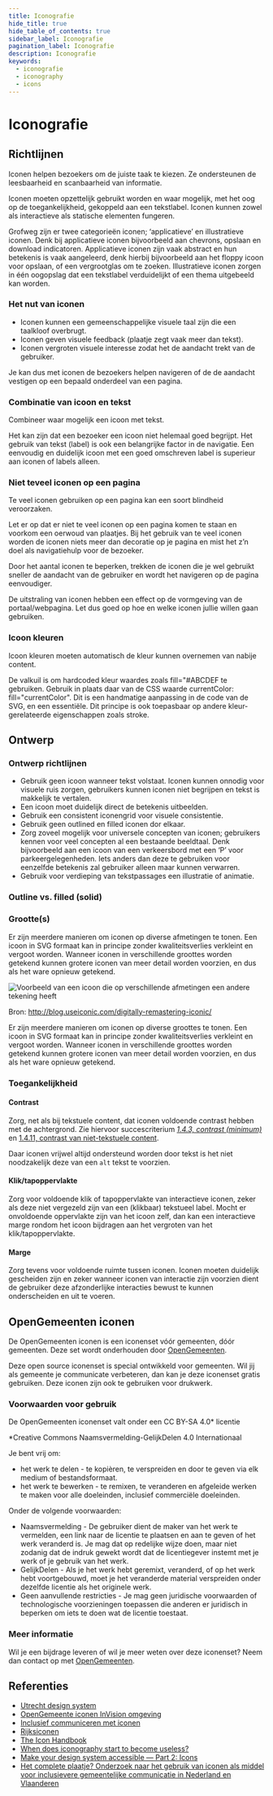 ```yaml
---
title: Iconografie
hide_title: true
hide_table_of_contents: true
sidebar_label: Iconografie
pagination_label: Iconografie
description: Iconografie
keywords:
  - iconografie
  - iconography
  - icons
---
```


# Iconografie

## Richtlijnen

Iconen helpen bezoekers om de juiste taak te kiezen. Ze ondersteunen de leesbaarheid en scanbaarheid van informatie.

Iconen moeten opzettelijk gebruikt worden en waar mogelijk, met het oog op de toegankelijkheid, gekoppeld aan een tekstlabel. Iconen kunnen zowel als interactieve als statische elementen fungeren.

Grofweg zijn er twee categorieën iconen; ‘applicatieve’ en illustratieve iconen. Denk bij applicatieve iconen bijvoorbeeld aan chevrons, opslaan en download indicatoren. Applicatieve iconen zijn vaak abstract en hun betekenis is vaak aangeleerd, denk hierbij bijvoorbeeld aan het floppy icoon voor opslaan, of een vergrootglas om te zoeken. Illustratieve iconen zorgen in één oogopslag dat een tekstlabel verduidelijkt of een thema uitgebeeld kan worden.

### Het nut van iconen

- Iconen kunnen een gemeenschappelijke visuele taal zijn die een taalkloof overbrugt.
- Iconen geven visuele feedback (plaatje zegt vaak meer dan tekst).
- Iconen vergroten visuele interesse zodat het de aandacht trekt van de gebruiker.

Je kan dus met iconen de bezoekers helpen navigeren of de de aandacht vestigen op een bepaald onderdeel van een pagina.
  
### Combinatie van icoon en tekst

Combineer waar mogelijk een icoon met tekst.
  
Het kan zijn dat een bezoeker een icoon niet helemaal goed begrijpt. Het gebruik van tekst (label) is ook een belangrijke factor in de navigatie. Een eenvoudig en duidelijk icoon met een goed omschreven label is superieur aan iconen of labels alleen.
  
### Niet teveel iconen op een pagina

Te veel iconen gebruiken op een pagina kan een soort blindheid veroorzaken.
  
Let er op dat er niet te veel iconen op een pagina komen te staan en voorkom een oerwoud van plaatjes. Bij het gebruik van te veel iconen worden de iconen niets meer dan decoratie op je pagina en mist het z’n doel als navigatiehulp voor de bezoeker.
  
Door het aantal iconen te beperken, trekken de iconen die je wel gebruikt sneller de aandacht van de gebruiker en wordt het navigeren op de pagina eenvoudiger.
  
De uitstraling van iconen hebben een effect op de vormgeving van de portaal/webpagina. Let dus goed op hoe en welke iconen jullie willen gaan gebruiken.

### Icoon kleuren

Icoon kleuren moeten automatisch de kleur kunnen overnemen van nabije content.
  
De valkuil is om hardcoded kleur waardes zoals fill="#ABCDEF te gebruiken. Gebruik in plaats daar van de CSS waarde currentColor: fill="currentColor". Dit is een handmatige aanpassing in de code van de SVG, en een essentiële. Dit principe is ook toepasbaar op andere kleur-gerelateerde eigenschappen zoals stroke.

## Ontwerp

### Ontwerp richtlijnen

- Gebruik geen icoon wanneer tekst volstaat. Iconen kunnen onnodig voor visuele ruis zorgen, gebruikers kunnen iconen niet begrijpen en tekst is makkelijk te vertalen.
- Een icoon moet duidelijk direct de betekenis uitbeelden.
- Gebruik een consistent iconengrid voor visuele consistentie.
- Gebruik geen outlined en filled iconen dor elkaar.
- Zorg zoveel mogelijk voor universele concepten van iconen; gebruikers kennen voor veel concepten al een bestaande beeldtaal. Denk bijvoorbeeld aan een icoon van een verkeersbord met een ‘P’ voor parkeergelegenheden. Iets anders dan deze te gebruiken voor eenzelfde betekenis zal gebruiker alleen maar kunnen verwarren.
- Gebruik voor verdieping van tekstpassages een illustratie of animatie.

### Outline vs. filled (solid)

### Grootte(s)

Er zijn meerdere manieren om iconen op diverse afmetingen te tonen. Een icoon in SVG formaat kan in principe zonder kwaliteitsverlies verkleint en vergoot worden. Wanneer iconen in verschillende groottes worden getekend kunnen grotere iconen van meer detail worden voorzien, en dus als het ware opnieuw getekend.

![Voorbeeld van een icoon die op verschillende afmetingen een andere tekening heeft](https://user-images.githubusercontent.com/248921/159327469-6e213cbc-c8ce-45cf-af18-16088a4c2030.png)

Bron: http://blog.useiconic.com/digitally-remastering-iconic/

Er zijn meerdere manieren om iconen op diverse groottes te tonen. Een icoon in SVG formaat kan in principe zonder kwaliteitsverlies verkleint en vergoot worden. Wanneer iconen in verschillende groottes worden getekend kunnen grotere iconen van meer detail worden voorzien, en dus als het ware opnieuw getekend.

### Toegankelijkheid

#### Contrast

Zorg, net als bij tekstuele content, dat iconen voldoende contrast hebben met de achtergrond. Zie hiervoor succescriterium [_1.4.3, contrast (minimum)_](https://www.w3.org/Translations/WCAG21-nl/#contrast-minimum) en [1.4.11, contrast van niet-tekstuele content](https://www.w3.org/Translations/WCAG21-nl/#contrast-van-niet-tekstuele-content).

Daar iconen vrijwel altijd ondersteund worden door tekst is het niet noodzakelijk deze van een `alt` tekst te voorzien.

#### Klik/tapoppervlakte

Zorg voor voldoende klik of tapoppervlakte van interactieve iconen, zeker als deze niet vergezeld zijn van een (klikbaar) tekstueel label. Mocht er onvoldoende oppervlakte zijn van het icoon zelf, dan kan een interactieve marge rondom het icoon bijdragen aan het vergroten van het klik/tapoppervlakte.

#### Marge

Zorg tevens voor voldoende ruimte tussen iconen. Iconen moeten duidelijk gescheiden zijn en zeker wanneer iconen van interactie zijn voorzien dient de gebruiker deze afzonderlijke interacties bewust te kunnen onderscheiden en uit te voeren.

## OpenGemeenten iconen

De OpenGemeenten iconen is een iconenset vóór gemeenten, dóór gemeenten. Deze set wordt onderhouden door [OpenGemeenten](https://www.opengemeenten.nl/projecten/iconen).

Deze open source iconenset is special ontwikkeld voor gemeenten. Wil jij als gemeente je communicate verbeteren, dan kan je deze iconenset gratis gebruiken. Deze iconen zijn ook te gebruiken voor drukwerk.

### Voorwaarden voor gebruik

De OpenGemeenten iconenset valt onder een CC BY-SA 4.0* licentie

*Creative Commons Naamsvermelding-GelijkDelen 4.0 Internationaal

Je bent vrij om:

- het werk te delen - te kopièren, te verspreiden en door te geven via elk medium of bestandsformaat.
- het werk te bewerken - te remixen, te veranderen en afgeleide werken te maken voor alle doeleinden, inclusief commerciële doeleinden.

Onder de volgende voorwaarden:

- Naamsvermelding - De gebruiker dient de maker van het werk te vermelden, een link naar de licentie te plaatsen en aan te geven of het werk veranderd is. Je mag dat op redelijke wijze doen, maar niet zodanig dat de indruk gewekt wordt dat de licentiegever instemt met je werk of je gebruik van het werk.
- GelijkDelen - Als je het werk hebt geremixt, veranderd, of op het werk hebt voortgebouwd, moet je het veranderde material verspreiden onder dezelfde licentie als het originele werk.
- Geen aanvullende restricties - Je mag geen juridische voorwaarden of technologische voorzieningen toepassen die anderen er juridisch in beperken om iets te doen wat de licentie toestaat.

### Meer informatie

Wil je een bijdrage leveren of wil je meer weten over deze iconenset? Neem dan contact op met [OpenGemeenten](https://www.linkedin.com/company/opengemeenten).

## Referenties

- [Utrecht design system](https://nl-design-system.github.io/utrecht/storybook/?path=/docs/utrecht-iconen--iconen)
- [OpenGemeente iconen InVision omgeving](https://projects.invisionapp.com/share/EX128WTLTQ7F#/screens/463025527)
- [Inclusief communiceren met iconen](https://directduidelijk.gebruikercentraal.nl/terugkijken-webinars/inclusief-communiceren-met-iconen/)
- [Rijksiconen](https://www.rijkshuisstijl.nl/basiselementen/beeld/iconen-en-pictogrammen/overzicht-iconen)
- [The Icon Handbook](https://iconhandbook.co.uk/)
- [When does iconography start to become useless?](https://uxdesign.cc/crimes-of-ux-3-useless-iconography-5bf06ef9fed)
- [Make your design system accessible — Part 2: Icons](https://uxdesign.cc/make-your-design-system-accessible-part-2-icons-f3f7bd0b4b5a)
- [Het complete plaatje? Onderzoek naar het gebruik van iconen als middel voor inclusievere gemeentelijke communicatie in Nederland en Vlaanderen](https://taalunie.org/publicaties/204/onderzoek-naar-het-gebruik-van-iconen-als-middel-voor-inclusievere-gemeentelijke-communicatie-in-nederland-en-vlaanderen)
